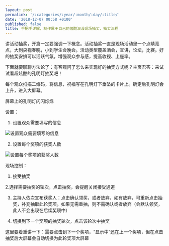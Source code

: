```yaml
---
layout: post
permalink: '/:categories/:year/:month/:day/:title/'
date: '2018-12-07 00:58 +0100'
published: false
title: 手把手详解，制作属于自己的炫酷浪漫现场抽奖，抽奖流程
---
```

讲活动抽奖，开篇一定要强调一下概念。活动抽奖一直是现场活动里一个点睛亮点，大到央视春晚，小到学生会晚会。活动类型覆盖酒会，宣讲，论坛，比赛。好的抽奖安排可以活跃气氛，增强观众参与感，提高收视、上座率。

下面就要聊聊方法论了：有客观问了怎么来实现好的抽奖方式呢？主页君答：来试试看超炫酷的孔明灯抽奖吧！

每个观众扫描二维码，将信息，祝福写在孔明灯下垂坠的卡片上。确定后孔明灯会上升，进入大屏幕。

屏幕上的孔明灯闪闪烁烁

设置：
1. 设置观众需要填写的信息

![设置观众需要填写的信息]({{site.baseurl}}/uploads/v2-d78163c9b48f49888565120ae8c8753b_hd.jpg)

2. 设置每个奖项的获奖人数

![设置每个奖项的获奖人数]({{site.baseurl}}/uploads/v2-751e6c82bc3d43c22d4001823748f61e_hd.jpg)

现场控制：
1. 接受抽奖


2.选择需要抽奖的轮次，点击抽奖，会提醒关闭接受通道

3. 主持人依次宣布获奖人：点击确认领奖，或者放弃，如有放弃，可重新点击抽奖，补充抽取此轮奖项。如果无需重抽，则不需确认或者放弃（会默认领奖，此人不会出现在后续奖项中）




4. 切换到下一个奖项的抽奖轮次，点击该轮次中抽奖

这里要着重讲一下：需要点击到下一个奖项，“显示中”还在上一个奖项，但在点击抽奖后大屏幕会自动切换为此轮奖项大屏幕





